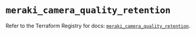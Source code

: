 # `meraki_camera_quality_retention`

Refer to the Terraform Registry for docs: [`meraki_camera_quality_retention`](https://registry.terraform.io/providers/ciscodevnet/meraki/1.7.1/docs/resources/camera_quality_retention).
